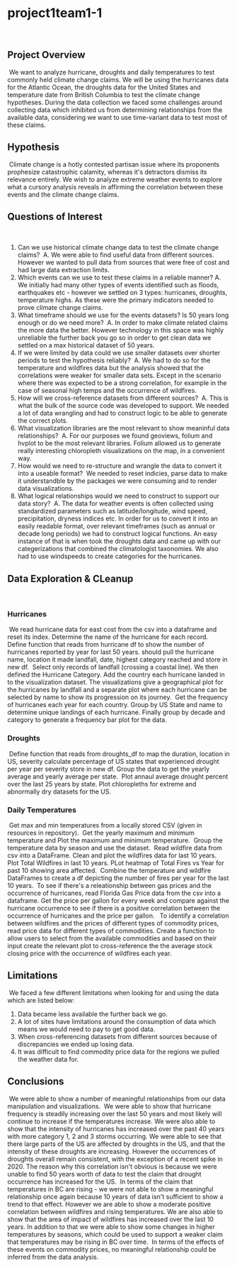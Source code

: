 # project1team1-1
​
## Project Overview
​
We want to analyze hurricane, droughts and daily temperatures to test commonly held climate change claims. We will be using the hurricanes data for the Atlantic Ocean, the droughts data for the United States and temperature date from British Columbia to test the climate change hypotheses. During the data collection we faced some challenges around collecting data which inhibited us from determining relationships from the available data, considering we want to use time-variant data to test most of these claims.
​
## Hypothesis
​
Climate change is a hotly contested partisan issue where its proponents prophesize catastrophic calamity, whereas it's detractors dismiss its relevance entirely. We wish to analyze extreme weather events to explore what a cursory analysis reveals in affirming the correlation between these events and the climate change claims. 
​
## Questions of Interest
​
1. Can we use historical climate change data to test the climate change claims?
​
A. We were able to find useful data from different sources. However we wanted to pull data from sources that were free of cost and had large data extraction limits.
​
2. Which events can we use to test these claims in a reliable manner?
​
A. We initially had many other types of events identified such as floods, earthquakes etc - however we settled on 3 types: hurricanes, droughts, temperature highs. As these were the primary indicators needed to prove climate change claims.
​
3. What timeframe should we use for the events datasets? Is 50 years long enough or do we need more?
​
A. In order to make climate related claims the more data the better. However technology in this space was highly unreliable the further back you go so in order to get clean data we settled on a max historical dataset of 50 years.
​
4. If we were limited by data could we use smaller datasets over shorter periods to test the hypothesis reliably?
​
A. We had to do so for the temperature and wildfires data but the analysis showed that the correlations were weaker for smaller data sets. Except in the scenario where there was expected to be a strong correlation, for example in the case of seasonal high temps and the occurrence of wildfires.
​
5. How will we cross-reference datasets from different sources?
​
A. This is what the bulk of the source code was developed to support. We needed a lot of data wrangling and had to construct logic to be able to generate the correct plots.
​
6. What visualization libraries are the most relevant to show meaninful data relationships?
​
A. For our purposes we found geoviews, folium and hvplot to be the most relevant libraries. Folium allowed us to generate really interesting chloropleth visualizations on the map, in a convenient way.
​
7. How would we need to re-structure and wrangle the data to convert it into a useable format?
​
We needed to reset indicies, parse data to make it understandble by the packages we were consuming and to render data visualizations.
​
8. What logical relationships would we need to construct to support our data story?
​
A. The data for weather events is often collected using standardized parameters such as latitude/longitude, wind speed, precipitation, dryness indices etc. In order for us to convert it into an easily readable format, over relevant timeframes (such as annual or decade long periods) we had to construct logical functions. An easy instance of that is when took the droughts data and came up with our categerizations that combined the climatologist taxonomies. We also had to use windspeeds to create categories for the hurricanes. 
​
## Data Exploration & CLeanup
​
### Hurricanes
​
We read hurricane data for east cost from the csv into a dataframe and reset its index. Determine the name of the hurricane for each record.
​
Define function that reads from hurricane df to show the number of hurricanes reported by year for last 50 years. should pull the hurricane name, location it made landfall, date, highest category reached and store in new df.
​
Select only records of landfall (crossing a coastal line). We then defined the Hurricane Category. Add the country each hurricane landed in to the visualization dataset. The visualizations give a geographical plot for the hurricanes by landfall and a separate plot where each hurricane can be selected by name to show its progression on its journey.
​
Get the frequency of hurricanes each year for each country. Group by US State and name to determine unique landings of each hurricane. Finally group by decade and category to generate a frequency bar plot for the data.
​
### Droughts
​
Define function that reads from droughts_df to map the duration, location in US, severity
calculate percentage of US states that experienced drought per year per severity store in new df. Group the data to get the yearly average and yearly average per state. 
​
Plot annaul average drought percent over the last 25 years by state. Plot chloropleths for extreme and abnormally dry datasets for the US.
​
### Daily Temperatures
​
Get max and min temperatures from a locally stored CSV (given in resources in repository).
​
Get the yearly maximum and minimum temperature and Plot the maximum and minimum temperature. 
​
Group the temperature data by season and use the dataset.
​
Read wildfire data from csv into a DataFrame. Clean and plot the wildfires data for last 10 years.
​
Plot Total Wildfires in last 10 years. PLot heatmap of Total Fires vs Year for past 10 showing area affected.
​
Combine the temperature and wildfire DataFrames to create a df depicting the number of fires per year for the last 10 years.
​
To see if there's a releationship between gas prices and the occurrence of hurricanes, read Florida Gas Price data from the csv into a dataframe. Get the price per gallon for every week and compare against the hurricane occurrence to see if there is a positive correlation between the occurrence of hurricanes and the price per gallon.
​
​
To identify a correlation between wildfires and the prices of different types of commodity prices, read price data for different types of commodities. Create a function to allow users to select from the available commodities and based on their input create the relevant plot to cross-reference the the average stock closing price with the occurrence of wildfires each year. 
​
## Limitations
​
We faced a few different limitations when looking for and using the data which are listed below:
​
1. Data became less available the further back we go.
​
2. A lot of sites have limitations around the consumption of data which means we would need to pay to get good data.
​
3. When cross-referencing datasets from different sources because of discrepancies we ended up losing data.
​
4. It was difficult to find commodity price data for the regions we pulled the weather data for.
​
## Conclusions
​
We were able to show a number of meaningful relationships from our data manipulation and visualizations. 
​
We were able to show that hurricane frequency is steadily increasing over the last 50 years and most likely will continue to increase if the temperatures increase. We were also able to show that the intensity of hurricanes has increased over the past 40 years with more category 1, 2 and 3 storms occurring.
​
We were able to see that there large parts of the US are affected by droughts in the US, and that the intensity of these droughts are increasing. However the occurrences of droughts overall remain consistent, with the exception of a recent spike in 2020. The reason why this correlation isn't obvious is because we were unable to find 50 years worth of data to test the claim that drought occurrence has increased for the US.
​
In terms of the claim that temperatures in BC are rising - we were not able to show a meaningful relationship once again because 10 years of data isn't sufficient to show a trend to that effect. However we are able to show a moderate positive correlation between wildfires and rising temperatures. We are also able to show that the area of impact of wildfires has increased over the last 10 years. In addition to that we were able to show some changes in higher temperatures by seasons, which could be used to support a weaker claim that temperatures may be rising in BC over time.
​
In terms of the effects of these events on commodity prices, no meaningful relationship could be inferred from the data analysis.